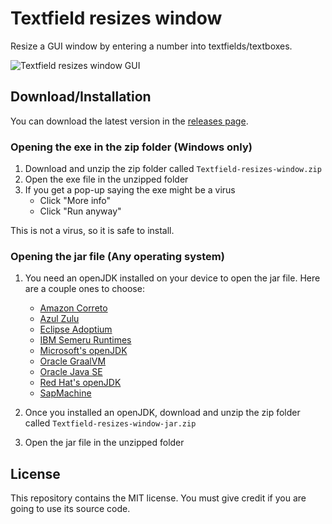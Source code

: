 # Textfield resizes window

Resize a GUI window by entering a number into textfields/textboxes.

![Textfield resizes window GUI](https://github.com/user-attachments/assets/b2653afe-bbc4-42ae-9497-5729e19d8527)

## Download/Installation

You can download the latest version in the [releases page](https://github.com/Synthird/Textfield-resizes-window/releases/latest).

### Opening the exe in the zip folder (Windows only)

1. Download and unzip the zip folder called ```Textfield-resizes-window.zip```
2. Open the exe file in the unzipped folder
3. If you get a pop-up saying the exe might be a virus
    - Click "More info"
    - Click "Run anyway"

This is not a virus, so it is safe to install.

### Opening the jar file (Any operating system)

1. You need an openJDK installed on your device to open the jar file. Here are a couple ones to choose:
    
    - [Amazon Correto](https://aws.amazon.com/corretto/)
    - [Azul Zulu](https://www.azul.com/downloads/?package=jdk#zulu)
    - [Eclipse Adoptium](https://adoptium.net/)
    - [IBM Semeru Runtimes](https://developer.ibm.com/languages/java/semeru-runtimes/)
    - [Microsoft's openJDK](https://www.microsoft.com/openjdk)
    - [Oracle GraalVM](https://www.graalvm.org/downloads/)
    - [Oracle Java SE](https://www.oracle.com/java/technologies/downloads/)
    - [Red Hat's openJDK](https://developers.redhat.com/products/openjdk/download)
    - [SapMachine](https://sap.github.io/SapMachine/)

2. Once you installed an openJDK, download and unzip the zip folder called ```Textfield-resizes-window-jar.zip```
3. Open the jar file in the unzipped folder

## License

This repository contains the MIT license. You must give credit if you are going to use its source code.
